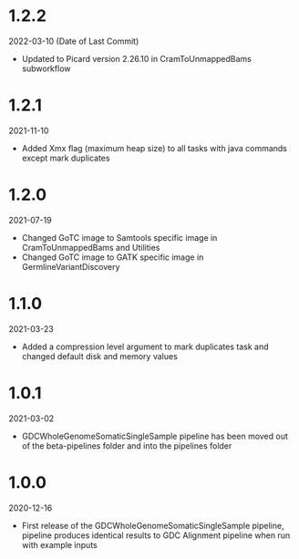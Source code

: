 # 1.2.2
2022-03-10 (Date of Last Commit)

* Updated to Picard version 2.26.10 in CramToUnmappedBams subworkflow

# 1.2.1
2021-11-10

* Added Xmx flag (maximum heap size) to all tasks with java commands except mark duplicates

# 1.2.0
2021-07-19

* Changed GoTC image to Samtools specific image in CramToUnmappedBams and Utilities
* Changed GoTC image to GATK specific image in GermlineVariantDiscovery

# 1.1.0
2021-03-23

* Added a compression level argument to mark duplicates task and changed default disk and memory values

# 1.0.1
2021-03-02

* GDCWholeGenomeSomaticSingleSample pipeline has been moved out of the beta-pipelines folder and into the pipelines folder

# 1.0.0
2020-12-16

* First release of the GDCWholeGenomeSomaticSingleSample pipeline, pipeline produces identical results to GDC Alignment pipeline when run with example inputs